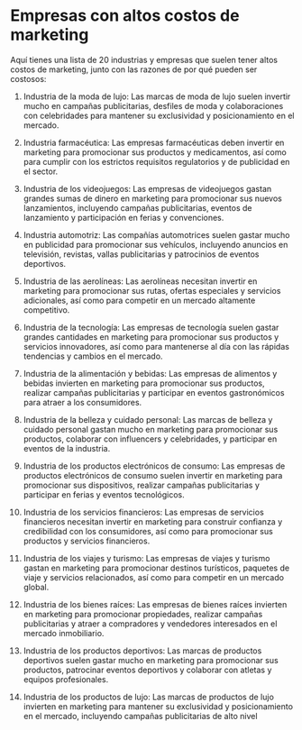 # Empresas con altos costos de marketing

Aquí tienes una lista de 20 industrias y empresas que suelen tener altos costos de marketing, junto con las razones de por qué pueden ser costosos:

1. Industria de la moda de lujo: Las marcas de moda de lujo suelen invertir mucho en campañas publicitarias, desfiles de moda y colaboraciones con celebridades para mantener su exclusividad y posicionamiento en el mercado.

2. Industria farmacéutica: Las empresas farmacéuticas deben invertir en marketing para promocionar sus productos y medicamentos, así como para cumplir con los estrictos requisitos regulatorios y de publicidad en el sector.

3. Industria de los videojuegos: Las empresas de videojuegos gastan grandes sumas de dinero en marketing para promocionar sus nuevos lanzamientos, incluyendo campañas publicitarias, eventos de lanzamiento y participación en ferias y convenciones.

4. Industria automotriz: Las compañías automotrices suelen gastar mucho en publicidad para promocionar sus vehículos, incluyendo anuncios en televisión, revistas, vallas publicitarias y patrocinios de eventos deportivos.

5. Industria de las aerolíneas: Las aerolíneas necesitan invertir en marketing para promocionar sus rutas, ofertas especiales y servicios adicionales, así como para competir en un mercado altamente competitivo.

6. Industria de la tecnología: Las empresas de tecnología suelen gastar grandes cantidades en marketing para promocionar sus productos y servicios innovadores, así como para mantenerse al día con las rápidas tendencias y cambios en el mercado.

7. Industria de la alimentación y bebidas: Las empresas de alimentos y bebidas invierten en marketing para promocionar sus productos, realizar campañas publicitarias y participar en eventos gastronómicos para atraer a los consumidores.

8. Industria de la belleza y cuidado personal: Las marcas de belleza y cuidado personal gastan mucho en marketing para promocionar sus productos, colaborar con influencers y celebridades, y participar en eventos de la industria.

9. Industria de los productos electrónicos de consumo: Las empresas de productos electrónicos de consumo suelen invertir en marketing para promocionar sus dispositivos, realizar campañas publicitarias y participar en ferias y eventos tecnológicos.

10. Industria de los servicios financieros: Las empresas de servicios financieros necesitan invertir en marketing para construir confianza y credibilidad con los consumidores, así como para promocionar sus productos y servicios financieros.

11. Industria de los viajes y turismo: Las empresas de viajes y turismo gastan en marketing para promocionar destinos turísticos, paquetes de viaje y servicios relacionados, así como para competir en un mercado global.

12. Industria de los bienes raíces: Las empresas de bienes raíces invierten en marketing para promocionar propiedades, realizar campañas publicitarias y atraer a compradores y vendedores interesados en el mercado inmobiliario.

13. Industria de los productos deportivos: Las marcas de productos deportivos suelen gastar mucho en marketing para promocionar sus productos, patrocinar eventos deportivos y colaborar con atletas y equipos profesionales.

14. Industria de los productos de lujo: Las marcas de productos de lujo invierten en marketing para mantener su exclusividad y posicionamiento en el mercado, incluyendo campañas publicitarias de alto nivel